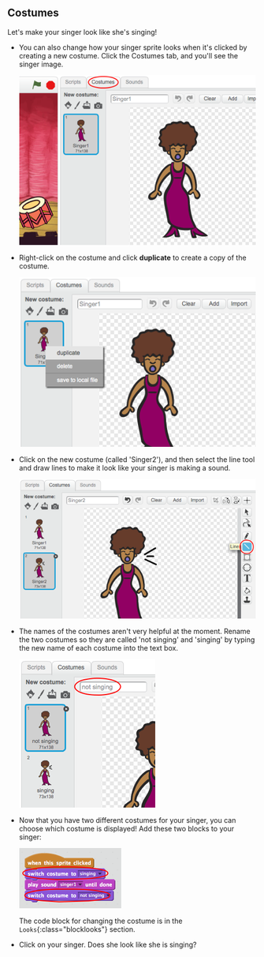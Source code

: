 ## Costumes

Let's make your singer look like she's singing!

+ You can also change how your singer sprite looks when it's clicked by creating a new costume. Click the Costumes tab, and you'll see the singer image.

	![screenshot](images/band-singer-costume.png)

+ Right-click on the costume and click **duplicate** to create a copy of the costume.

	![screenshot](images/band-singer-duplicate.png)

+ Click on the new costume (called 'Singer2'), and then select the line tool and draw lines to make it look like your singer is making a sound.

	![screenshot](images/band-singer-click.png)

+ The names of the costumes aren't very helpful at the moment. Rename the two costumes so they are called 'not singing' and 'singing' by typing the new name of each costume into the text box.

	![screenshot](images/band-singer-name.png)

+ Now that you have two different costumes for your singer, you can choose which costume is displayed! Add these two blocks to your singer:

	![screenshot](images/band-looks.png)

	The code block for changing the costume is in the `Looks`{:class="blocklooks"} section.

+ Click on your singer. Does she look like she is singing?

